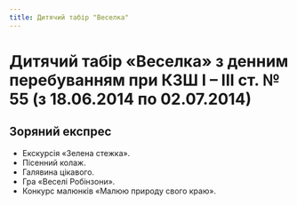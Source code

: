 ```yaml
---
title: Дитячий табір "Веселка"
---
```


# Дитячий табір «Веселка» з денним перебуванням при КЗШ І – ІІІ ст. № 55 (з 18.06.2014 по 02.07.2014)

## Зоряний експрес

- Екскурсія «Зелена стежка».
- Пісенний колаж.
- Галявина цікавого.
- Гра «Веселі Робінзони».
- Конкурс малюнків «Малюю природу свого краю».

<slideshow id="_/72157648748872280" />

